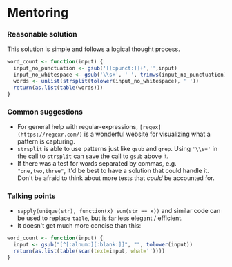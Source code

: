 # Mentoring

### Reasonable solution

This solution is simple and follows a logical thought process.

```r
word_count <- function(input) {
  input_no_punctuation <- gsub('[[:punct:]]+','',input)
  input_no_whitespace <- gsub('\\s+', ' ', trimws(input_no_punctuation))
  words <- unlist(strsplit(tolower(input_no_whitespace), ' '))
  return(as.list(table(words)))
}
```

### Common suggestions

- For general help with regular-expressions, `[regex](https://regexr.com/)` is a wonderful website for visualizing what a pattern is capturing.
- `strsplit` is able to use patterns just like `gsub` and `grep`. Using `'\\s+'` in the call to `strsplit` can save the call to `gsub` above it.
- If there was a test for words separated by commas, e.g. `"one,two,three"`, it'd be best to have a solution that could handle it. Don't be afraid to think about more tests that _could_ be accounted for.

### Talking points

- `sapply(unique(str), function(x) sum(str == x))` and similar code can be used to replace `table`, but is far less elegant / efficient.
- It doesn't get much more concise than this:
```r
word_count <- function(input) {
  input <- gsub("[^[:alnum:][:blank:]]", "", tolower(input))
  return(as.list(table(scan(text=input, what=''))))
}
```
